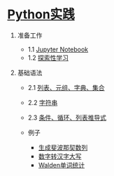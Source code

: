 # [Python实践](https://mybinder.org/v2/gh/gouchicao/python-practice/master)

1. 准备工作
    - 1.1 [Jupyter Notebook](start/jupyter-notebook.ipynb)
    - 1.2 [探索性学习](start/exploratory-learning.ipynb)

2. 基础语法
    - 2.1 [列表、元组、字典、集合](basics/list-tuple-dict-set.ipynb)
    - 2.2 [字符串](basics/stirng.ipynb)
    - 2.3 [条件、循环、列表推导式](basics/condition.ipynb)

    - 例子
        * [生成斐波那契数列](basics/example_fib.ipynb)
        * [数字转汉字大写](basics/example_digital-to-chinese-characters.ipynb)
        * [Walden单词统计](basics/example_walden-word-count.ipynb)
